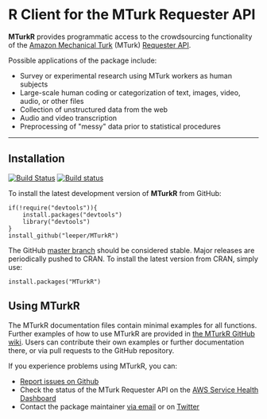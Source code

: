 # R Client for the MTurk Requester API #

**MTurkR** provides programmatic access to the crowdsourcing functionality of the [Amazon Mechanical Turk](https://requester.mturk.com/) (MTurk) [Requester API](http://docs.aws.amazon.com/AWSMechTurk/latest/AWSMturkAPI/Welcome.html).

Possible applications of the package include:
 * Survey or experimental research using MTurk workers as human subjects
 * Large-scale human coding or categorization of text, images, video, audio, or other files
 * Collection of unstructured data from the web
 * Audio and video transcription
 * Preprocessing of "messy" data prior to statistical procedures


---
## Installation ##

[![Build Status](https://travis-ci.org/leeper/MTurkR.png?branch=master)](https://travis-ci.org/leeper/MTurkR)
[![Build status](https://ci.appveyor.com/api/projects/status/432l8e6qycnfi8ci)](https://ci.appveyor.com/project/leeper/mturkr)

To install the latest development version of **MTurkR** from GitHub:

    if(!require("devtools")){
        install.packages("devtools")
        library("devtools")
    }
    install_github("leeper/MTurkR")

The GitHub [master branch](https://github.com/leeper/MTurkR) should be considered stable. Major releases are periodically pushed to CRAN. To install the latest version from CRAN, simply use:

    install.packages("MTurkR")


## Using **MTurkR** ##

The MTurkR documentation files contain minimal examples for all functions. Further examples of how to use MTurkR are provided in [the MTurkR GitHub wiki](https://github.com/leeper/MTurkR/wiki). Users can contribute their own examples or further documentation there, or via pull requests to the GitHub repository.

If you experience problems using MTurkR, you can:
  
  - [Report issues on Github](https://github.com/leeper/MTurkR/issues)
  - Check the status of the MTurk Requester API on the [AWS Service Health Dashboard](http://status.aws.amazon.com/)
  - Contact the package maintainer [via email](mailto:thosjleeper@gmail.com) or on [Twitter](https://twitter.com/thosjleeper)

